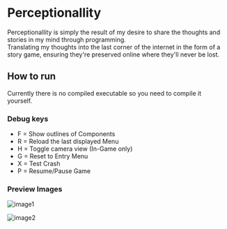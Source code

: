 # Perceptionallity

Perceptionallity is simply the result of my desire to share the thoughts and stories in my mind through programming.</br>
Translating my thoughts into the last corner of the internet in the form of a story game, ensuring they're preserved online where they'll never be lost.

## How to run
Currently there is no compiled executable so you need to compile it yourself.
 </br>
### Debug keys
* F = Show outlines of Components
* R = Reload the last displayed Menu
* H = Toggle camera view (In-Game only)
* G = Reset to Entry Menu
* X = Test Crash
* P = Resume/Pause Game


### Preview Images

![image1](https://i.ibb.co/KrmfSPm/Screenshot-2024-06-19-090831.png)

![image2](https://pouch.jumpshare.com/preview/t_ojhBSvL439pUlm1fN8kprbAf-wL4cPulovrQEiWzSH4YYc3MziGjbqG9vHQfqFd1urJq-EzcqVnUkvrnSZJroEOaIGYuISaUJJmEmNHQ4)
